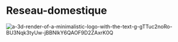 # Reseau-domestique
![a-3d-render-of-a-minimalistic-logo-with-the-text-g-gTTuc2noRo-BU3Nqk3tyUw-jBBNlkY6QAOF9D2ZAxrK0Q](https://github.com/user-attachments/assets/1581101c-eec7-4106-8cdc-f7c91165a7aa)
